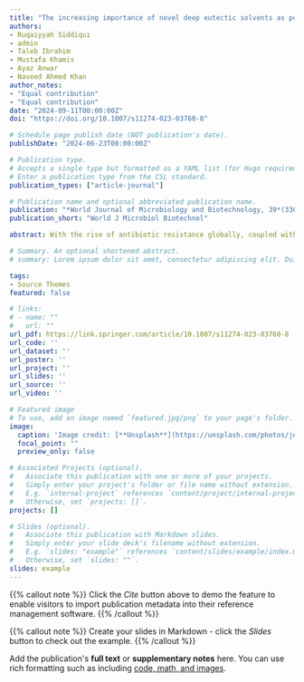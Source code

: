 ```yaml
---
title: "The increasing importance of novel deep eutectic solvents as potential effective antimicrobials and other medicinal properties"
authors:
- Ruqaiyyah Siddiqui
- admin
- Taleb Ibrahim
- Mustafa Khamis
- Ayaz Anwar
- Naveed Ahmed Khan
author_notes:
- "Equal contribution"
- "Equal contribution"
date: "2024-09-11T00:00:00Z"
doi: "https://doi.org/10.1007/s11274-023-03760-8"

# Schedule page publish date (NOT publication's date).
publishDate: "2024-06-23T00:00:00Z"

# Publication type.
# Accepts a single type but formatted as a YAML list (for Hugo requirements).
# Enter a publication type from the CSL standard.
publication_types: ["article-journal"]

# Publication name and optional abbreviated publication name.
publication: "*World Journal of Microbiology and Biotechnology, 39*(330)"
publication_short: "World J Microbiol Biotechnol"

abstract: With the rise of antibiotic resistance globally, coupled with evolving and emerging infectious diseases, there is an urgent need for the development of novel antimicrobials. Deep eutectic solvents (DES) are a new generation of eutectic mixtures that depict promising attributes with several biological implications. DES exhibit unique properties such as low toxicity, biodegradability, and high thermal stability. Herein, the antimicrobial properties of DES and their mechanisms of action against a range of microorganisms, including bacteria, amoebae, fungi, viruses, and anti-cancer properties are reviewed. Overall, DES represent a promising class of novel antimicrobial agents as well as possessing other important biological attributes, however, future studies on DES are needed to investigate their underlying antimicrobial mechanism, as well as their in vivo effects, for use in the clinic and public at large.

# Summary. An optional shortened abstract.
# summary: Lorem ipsum dolor sit amet, consectetur adipiscing elit. Duis posuere tellus ac convallis placerat. Proin tincidunt magna sed ex sollicitudin condimentum.

tags:
- Source Themes
featured: false

# links:
# - name: ""
#   url: ""
url_pdf: https://link.springer.com/article/10.1007/s11274-023-03760-8
url_code: ''
url_dataset: ''
url_poster: ''
url_project: ''
url_slides: ''
url_source: ''
url_video: ''

# Featured image
# To use, add an image named `featured.jpg/png` to your page's folder. 
image:
  caption: 'Image credit: [**Unsplash**](https://unsplash.com/photos/jdD8gXaTZsc)'
  focal_point: ""
  preview_only: false

# Associated Projects (optional).
#   Associate this publication with one or more of your projects.
#   Simply enter your project's folder or file name without extension.
#   E.g. `internal-project` references `content/project/internal-project/index.md`.
#   Otherwise, set `projects: []`.
projects: []

# Slides (optional).
#   Associate this publication with Markdown slides.
#   Simply enter your slide deck's filename without extension.
#   E.g. `slides: "example"` references `content/slides/example/index.md`.
#   Otherwise, set `slides: ""`.
slides: example
---
```


{{% callout note %}}
Click the *Cite* button above to demo the feature to enable visitors to import publication metadata into their reference management software.
{{% /callout %}}

{{% callout note %}}
Create your slides in Markdown - click the *Slides* button to check out the example.
{{% /callout %}}

Add the publication's **full text** or **supplementary notes** here. You can use rich formatting such as including [code, math, and images](https://docs.hugoblox.com/content/writing-markdown-latex/).
